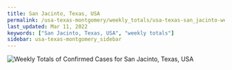 ```yaml
---
title: San Jacinto, Texas, USA
permalink: /usa-texas-montgomery/weekly_totals/usa-texas-san_jacinto-weekly_totals.html
last_updated: Mar 11, 2022
keywords: ["San Jacinto, Texas, USA", "weekly totals"]
sidebar: usa-texas-montgomery_sidebar
---
```


![Weekly Totals of Confirmed Cases for San Jacinto, Texas, USA](/covid_tracker/images/graphs/usa-texas-san_jacinto-weekly_totals_graph.png)

